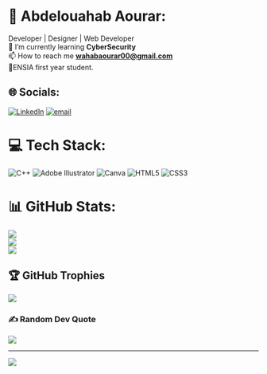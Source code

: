 # 💫 Abdelouahab Aourar:
Developer | Designer | Web Developer<br>🌱 I’m currently learning  **CyberSecurity**<br>📫 How to reach me  **wahabaourar00@gmail.com**<br>🏫ENSIA first year student.


## 🌐 Socials:
[![LinkedIn](https://img.shields.io/badge/LinkedIn-%230077B5.svg?logo=linkedin&logoColor=white)](https://linkedin.com/in/aourar-abdelouahab) [![email](https://img.shields.io/badge/Email-D14836?logo=gmail&logoColor=white)](mailto:wahabaourar00@gmail.com) 

# 💻 Tech Stack:
![C++](https://img.shields.io/badge/c++-%2300599C.svg?style=for-the-badge&logo=c%2B%2B&logoColor=white) ![Adobe Illustrator](https://img.shields.io/badge/adobe%20illustrator-%23FF9A00.svg?style=for-the-badge&logo=adobe%20illustrator&logoColor=white) ![Canva](https://img.shields.io/badge/Canva-%2300C4CC.svg?style=for-the-badge&logo=Canva&logoColor=white) ![HTML5](https://img.shields.io/badge/html5-%23E34F26.svg?style=for-the-badge&logo=html5&logoColor=white) ![CSS3](https://img.shields.io/badge/css3-%231572B6.svg?style=for-the-badge&logo=css3&logoColor=white)
# 📊 GitHub Stats:
![](https://github-readme-stats.vercel.app/api?username=Abdelouahab-aourar&theme=dark&hide_border=false&include_all_commits=false&count_private=false)<br/>
![](https://nirzak-streak-stats.vercel.app/?user=Abdelouahab-aourar&theme=dark&hide_border=false)<br/>
![](https://github-readme-stats.vercel.app/api/top-langs/?username=Abdelouahab-aourar&theme=dark&hide_border=false&include_all_commits=false&count_private=false&layout=compact)

## 🏆 GitHub Trophies
![](https://github-profile-trophy.vercel.app/?username=Abdeloahab-aourar&theme=radical&no-frame=false&no-bg=true&margin-w=4)

### ✍️ Random Dev Quote
![](https://quotes-github-readme.vercel.app/api?type=horizontal&theme=radical)

---
[![](https://visitcount.itsvg.in/api?id=Abdeloahab-aourar&icon=0&color=0)](https://visitcount.itsvg.in)

<!-- Proudly created with GPRM ( https://gprm.itsvg.in ) -->

